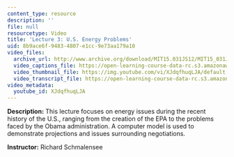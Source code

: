 ```yaml
---
content_type: resource
description: ''
file: null
resourcetype: Video
title: 'Lecture 3: U.S. Energy Problems'
uid: 8b9ace6f-9483-4807-e1cc-9e73aa179a10
video_files:
  archive_url: http://www.archive.org/download/MIT15.031JS12/MIT15_031JS12_lec03_300k.mp4
  video_captions_file: https://open-learning-course-data-rc.s3.amazonaws.com/15-031j-energy-decisions-markets-and-policies-spring-2012/31f37a1bde0956338114e7ffbbf9fae7_XJdqfhuqLJA.vtt
  video_thumbnail_file: https://img.youtube.com/vi/XJdqfhuqLJA/default.jpg
  video_transcript_file: https://open-learning-course-data-rc.s3.amazonaws.com/15-031j-energy-decisions-markets-and-policies-spring-2012/9d7e3579031ca72c8c83039e7f5a253e_XJdqfhuqLJA.pdf
video_metadata:
  youtube_id: XJdqfhuqLJA
---
```


**Description:** This lecture focuses on energy issues during the recent history of the U.S., ranging from the creation of the EPA to the problems faced by the Obama administration. A computer model is used to demonstrate projections and issues surrounding negotiations.

**Instructor:** Richard Schmalensee